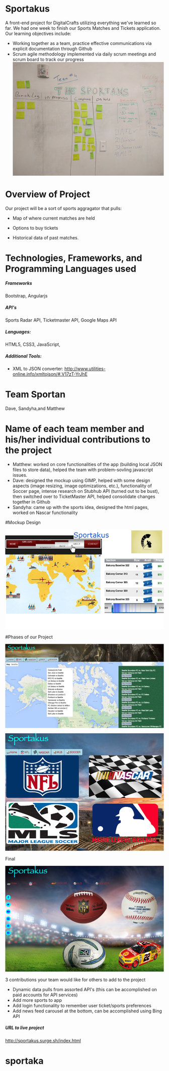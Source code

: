 # Sportakus
A front-end project for DigitalCrafts utilizing everything we've learned so far. We had one week to finish our Sports Matches and Tickets application. Our learning objectives include:

* Working together as a team, practice effective communications via explicit documentation through Github
* Scrum agile methodology implemented via daily scrum meetings and scrum board to track our progress
![screenshot](images/scrumboard.jpg)

# Overview of Project
Our project will be a sort of sports aggragator that pulls:
* Map of where current matches are held

* Options to buy tickets

* Historical data of past matches.



# Technologies, Frameworks, and Programming Languages used
##### Frameworks
Bootstrap, Angularjs

##### API's
Sports Radar API, Ticketmaster API, Google Maps API

##### Languages:
HTML5, CSS3, JavaScript,

##### Additional Tools:
* XML to JSON converter: http://www.utilities-online.info/xmltojson/#.V17zT-YrJhE


# Team Sportan
Dave, Sandyha,and Matthew

# Name of each team member and his/her individual contributions to the project
* Matthew: worked on core functionalities of the app (building local JSON files to store data), helped the team with problem-sovling javascript issues.
* Dave: designed the mockup using GIMP, helped with some design aspects (image resizing, image optimizations, etc.), functionality of Soccer page, intense research on Stubhub API (turned out to be bust), then switched over to TicketMaster API, helped consolidate changes together in Github
* Sandyha: came up with the sports idea, designed the html pages, worked on Nascar functionality

#Mockup Design


![screenshot](images/screenshot.png)

#Phases of our Project

![screenshot](images/screenshot2.png)

![screenshot](images/screenshot3.png)

Final

![screenshot](images/screenshot4.png)

3 contributions your team would like for others to add to the project
* Dynamic data pulls from assorted API's (this can be accomplished on paid accounts for API services)
* Add more sports to app
* Add login functionality to remember user ticket/sports preferences
* Add news feed carousel at the bottom, can be accomplished using Bing API



##### URL to live project

http://sportakus.surge.sh/index.html
# sportaka
